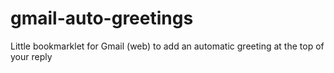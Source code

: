 # gmail-auto-greetings
Little bookmarklet for Gmail (web) to add an automatic greeting at the top of your reply

